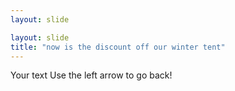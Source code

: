 ```yaml
---
layout: slide

layout: slide
title: "now is the discount off our winter tent"
---
```

Your text
Use the left arrow to go back!